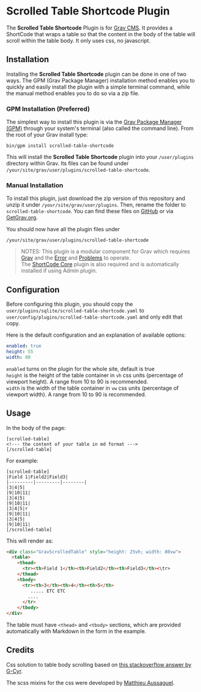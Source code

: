# Scrolled Table Shortcode Plugin

The **Scrolled Table Shortcode** Plugin is for [Grav CMS](http://github.com/getgrav/grav). It provides a ShortCode that wraps a table so that the content in the body of the table will scroll within the table body. It only uses css, no javascript.

## Installation

Installing the **Scrolled Table Shortcode** plugin can be done in one of two ways. The GPM (Grav Package Manager) installation method enables you to quickly and easily install the plugin with a simple terminal command, while the manual method enables you to do so via a zip file.

### GPM Installation (Preferred)

The simplest way to install this plugin is via the [Grav Package Manager (GPM)](http://learn.getgrav.org/advanced/grav-gpm) through your system's terminal (also called the command line).  From the root of your Grav install type:

    bin/gpm install scrolled-table-shortcode

This will install the **Scrolled Table Shortcode** plugin into your `/user/plugins` directory within Grav. Its files can be found under `/your/site/grav/user/plugins/scrolled-table-shortcode`.

### Manual Installation

To install this plugin, just download the zip version of this repository and unzip it under `/your/site/grav/user/plugins`. Then, rename the folder to `scrolled-table-shortcode`. You can find these files on [GitHub](https://github.com/finanalyst/grav-plugin-scrolled-table-shortcode) or via [GetGrav.org](http://getgrav.org/downloads/plugins#extras).

You should now have all the plugin files under

    /your/site/grav/user/plugins/scrolled-table-shortcode

> NOTES: This plugin is a modular component for Grav which requires [Grav](http://github.com/getgrav/grav) and the [Error](https://github.com/getgrav/grav-plugin-error) and [Problems](https://github.com/getgrav/grav-plugin-problems) to operate.  
The [ShortCode Core](https://github.com/getgrav/grav-plugin-shortcode-core)  plugin is also required and is automatically installed if using Admin plugin.

## Configuration

Before configuring this plugin, you should copy the `user/plugins/sqlite/scrolled-table-shortcode.yaml` to `user/config/plugins/scrolled-table-shortcode.yaml` and only edit that copy.

Here is the default configuration and an explanation of available options:

```yaml
enabled: true
height: 55
width: 80
```

`enabled` turns on the plugin for the whole site, default is true  
`height` is the height of the table container in `vh` css units (percentage of viewport height). A range from 10 to 90 is recommended.  
`width` is the width of the table container in `vw` css units (percentage of viewport width). A range from 10 to 90 is recommended.

## Usage
In the body of the page:
```
[scrolled-table]
<!--- the content of your table in md format --->
[/scrolled-table]
```
For example:
```
[scrolled-table]
|Field 1|Field2|Field3|
|---------|---------|--------|
|3|4|5|
|9|10|11|
|3|4|5|
|9|10|11|
|3|4|5|r
|9|10|11|
|3|4|5|
|9|10|11|
[/scrolled-table]
```
This will render as:
```html
<div class="GravScrolledTable" style="height: 25vh; width: 80vw">
  <table>
    <thead>
      <tr><th>Field 1</th><th>Field2</th><th>Field3</th><\tr>
    </thead>
    <tbody>
      <tr><th>3</th><th>4</th><th>5</th>
         ..... ETC ETC
        ....
      </tr>
    </tbody>
</div>
```
The table must have `<thead>` and `<tbody>` sections, which are provided automatically with Markdown in the form in the example.

## Credits

Css solution to table body scrolling based on [this stackoverflow answer by G-Cyr](https://stackoverflow.com/a/23989771).

The scss mixins for the css were developed by [Matthieu Aussaguel]( http://www.mynameismatthieu.com).
